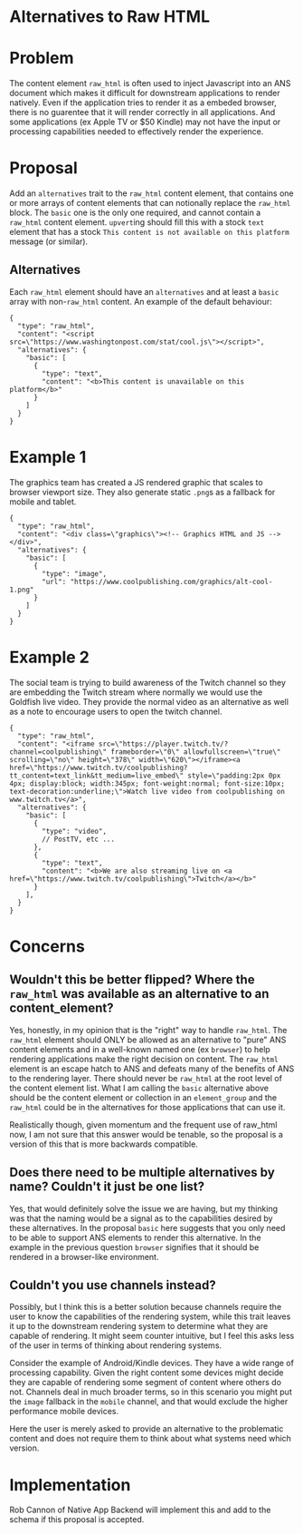 # Alternatives to Raw HTML

# Problem

The content element `raw_html` is often used to inject Javascript into an ANS document which makes it difficult for downstream applications to render natively. Even if the application tries to render it as a embeded browser, there is no guarentee that it will render correctly in all applications. And some applications (ex Apple TV or $50 Kindle) may not have the input or processing capabilities needed to effectively render the experience.

# Proposal

Add an `alternatives` trait to the `raw_html` content element, that contains one or more arrays of content elements that can notionally replace the `raw_html` block. The `basic` one is the only one required, and cannot contain a `raw_html` content element. `upvert`ing should fill this with a stock `text` element that has a stock `This content is not available on this platform` message (or similar).

## Alternatives

Each `raw_html` element should have an `alternatives` and at least a `basic` array with non-`raw_html` content. An example of the default behaviour:

```
{
  "type": "raw_html",
  "content": "<script src=\"https://www.washingtonpost.com/stat/cool.js\"></script>",
  "alternatives": {
    "basic": [
      {
        "type": "text",
        "content": "<b>This content is unavailable on this platform</b>"
      }
    ]
  }
}
```

# Example 1

The graphics team has created a JS rendered graphic that scales to browser viewport size. They also generate static `.png`s as a fallback for mobile and tablet.

```
{
  "type": "raw_html",
  "content": "<div class=\"graphics\"><!-- Graphics HTML and JS --></div>",
  "alternatives": {
    "basic": [
      {
        "type": "image",
        "url": "https://www.coolpublishing.com/graphics/alt-cool-1.png"
      }
    ]
  }
}
```

# Example 2

The social team is trying to build awareness of the Twitch channel so they are embedding the Twitch stream where normally we would use the Goldfish live video. They provide the normal video as an alternative as well as a note to encourage users to open the twitch channel.

```
{
  "type": "raw_html",
  "content": "<iframe src=\"https://player.twitch.tv/?channel=coolpublishing\" frameborder=\"0\" allowfullscreen=\"true\" scrolling=\"no\" height=\"378\" width=\"620\"></iframe><a href=\"https://www.twitch.tv/coolpublishing?tt_content=text_link&tt_medium=live_embed\" style=\"padding:2px 0px 4px; display:block; width:345px; font-weight:normal; font-size:10px; text-decoration:underline;\">Watch live video from coolpublishing on www.twitch.tv</a>",
  "alternatives": {
    "basic": [
      {
        "type": "video",
        // PostTV, etc ...
      },
      {
        "type": "text",
        "content": "<b>We are also streaming live on <a href=\"https://www.twitch.tv/coolpublishing\">Twitch</a></b>"
      }
    ],
  }
}
```

# Concerns

## Wouldn't this be better flipped? Where the `raw_html` was available as an alternative to an content_element? 

Yes, honestly, in my opinion that is the "right" way to handle `raw_html`. The `raw_html` element should ONLY be allowed as an alternative to "pure" ANS content elements and in a well-known named one (ex `browser`) to help rendering applications make the right decision on content. The `raw_html` element is an escape hatch to ANS and defeats many of the benefits of ANS to the rendering layer. There should never be `raw_html` at the root level of the content element list. What I am calling the `basic` alternative above should be the content element or collection in an `element_group` and the `raw_html` could be in the alternatives for those applications that can use it. 

Realistically though, given momentum and the frequent use of raw_html now, I am not sure that this answer would be tenable, so the proposal is a version of this that is more backwards compatible.

## Does there need to be multiple alternatives by name? Couldn't it just be one list?

Yes, that would definitely solve the issue we are having, but my thinking was that the naming would be a signal as to the capabilities desired by these alternatives. In the proposal `basic` here suggests that you only need to be able to support ANS elements to render this alternative. In the example in the previous question `browser` signifies that it should be rendered in a browser-like environment.

## Couldn't you use channels instead?

Possibly, but I think this is a better solution because channels require the user to know the capabilities of the rendering system, while this trait leaves it up to the downstream rendering system to determine what they are capable of rendering. It might seem counter intuitive, but I feel this asks less of the user in terms of thinking about rendering systems. 

Consider the example of Android/Kindle devices. They have a wide range of processing capability. Given the right content some devices might decide they are capable of rendering some segment of content where others do not. Channels deal in much broader terms, so in this scenario you might put the `image` fallback in the `mobile` channel, and that would exclude the higher performance mobile devices.

Here the user is merely asked to provide an alternative to the problematic content and does not require them to think about what systems need which version.

# Implementation

Rob Cannon of Native App Backend will implement this and add to the schema if this proposal is accepted.